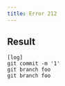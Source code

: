 ```yaml
---
title: Error 212
---
```

## Result

```gitgraph
[log]
git commit -m '1'
git branch foo
git branch foo
```
